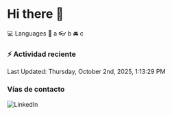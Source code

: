# Hi there 👋

:computer: Languages
:pencil: a
:eyeglasses: b
:oncoming_automobile: c

### :zap: Actividad reciente
<!--RECENT_ACTIVITY:start-->
<!--RECENT_ACTIVITY:end-->
<!--RECENT_ACTIVITY:last_update-->
Last Updated: Thursday, October 2nd, 2025, 1:13:29 PM
<!--RECENT_ACTIVITY:last_update_end-->

### Vías de contacto

![LinkedIn](https://www.linkedin.com/in/irving-hernández-226846205/)
